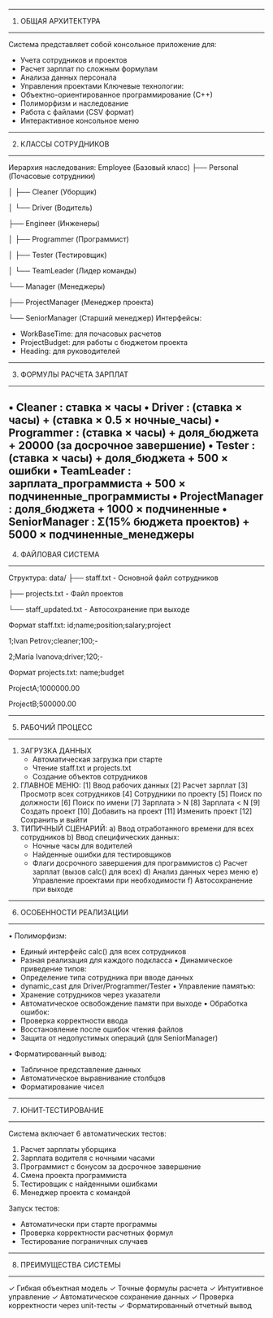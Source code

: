 -----------------
1. ОБЩАЯ АРХИТЕКТУРА
-----------------
Система представляет собой консольное приложение для:
- Учета сотрудников и проектов
- Расчет зарплат по сложным формулам
- Анализа данных персонала
- Управления проектами
Ключевые технологии:
- Объектно-ориентированное программирование (С++)
- Полиморфизм и наследование
- Работа с файлами (CSV формат)
- Интерактивное консольное меню
-----------------
2. КЛАССЫ СОТРУДНИКОВ
-----------------
Иерархия наследования:
Employee (Базовый класс)
├── Personal (Почасовые сотрудники)

│   ├── Cleaner (Уборщик)

│   └── Driver (Водитель)

├── Engineer (Инженеры)

│   ├── Programmer (Программист)

│   ├── Tester (Тестировщик)

│   └── TeamLeader (Лидер команды)

└── Manager (Менеджеры)

├── ProjectManager (Менеджер проекта)
    
└── SeniorManager (Старший менеджер)
Интерфейсы:
- WorkBaseTime: для почасовых расчетов
- ProjectBudget: для работы с бюджетом проекта
- Heading: для руководителей
-----------------
3. ФОРМУЛЫ РАСЧЕТА ЗАРПЛАТ
-----------------
• Cleaner    : ставка × часы
• Driver     : (ставка × часы) + (ставка × 0.5 × ночные_часы)
• Programmer : (ставка × часы) + доля_бюджета + 20000 (за досрочное завершение)
• Tester     : (ставка × часы) + доля_бюджета + 500 × ошибки
• TeamLeader : зарплата_программиста + 500 × подчиненные_программисты
• ProjectManager : доля_бюджета + 1000 × подчиненные
• SeniorManager : Σ(15% бюджета проектов) + 5000 × подчиненные_менеджеры
-----------------
4. ФАЙЛОВАЯ СИСТЕМА
-----------------
Структура:
data/
├── staff.txt          - Основной файл сотрудников

├── projects.txt       - Файл проектов

└── staff_updated.txt  - Автосохранение при выходе

Формат staff.txt:
id;name;position;salary;project

1;Ivan Petrov;cleaner;100;-

2;Maria Ivanova;driver;120;-

Формат projects.txt:
name;budget

ProjectA;1000000.00

ProjectB;500000.00

-----------------
5. РАБОЧИЙ ПРОЦЕСС
-----------------
1. ЗАГРУЗКА ДАННЫХ
   - Автоматическая загрузка при старте
   - Чтение staff.txt и projects.txt
   - Создание объектов сотрудников
2. ГЛАВНОЕ МЕНЮ:
   [1] Ввод рабочих данных
   [2] Расчет зарплат
   [3] Просмотр всех сотрудников
   [4] Сотрудники по проекту
   [5] Поиск по должности
   [6] Поиск по имени
   [7] Зарплата > N
   [8] Зарплата < N
   [9] Создать проект
   [10] Добавить на проект
   [11] Изменить проект
   [12] Сохранить и выйти
3. ТИПИЧНЫЙ СЦЕНАРИЙ:
   a) Ввод отработанного времени для всех сотрудников
   b) Ввод специфических данных:
      - Ночные часы для водителей
      - Найденные ошибки для тестировщиков
      - Флаги досрочного завершения для программистов
   c) Расчет зарплат (вызов calc() для всех)
   d) Анализ данных через меню
   e) Управление проектами при необходимости
   f) Автосохранение при выходе
-----------------
6. ОСОБЕННОСТИ РЕАЛИЗАЦИИ
-----------------
• Полиморфизм:
  - Единый интерфейс calc() для всех сотрудников
  - Разная реализация для каждого подкласса
• Динамическое приведение типов:
  - Определение типа сотрудника при вводе данных
  - dynamic_cast для Driver/Programmer/Tester
• Управление памятью:
  - Хранение сотрудников через указатели
  - Автоматическое освобождение памяти при выходе
• Обработка ошибок:
  - Проверка корректности ввода
  - Восстановление после ошибок чтения файлов
  - Защита от недопустимых операций (для SeniorManager)

• Форматированный вывод:
  - Табличное представление данных
  - Автоматическое выравнивание столбцов
  - Форматирование чисел
-----------------
7. ЮНИТ-ТЕСТИРОВАНИЕ
-----------------
Система включает 6 автоматических тестов:
1. Расчет зарплаты уборщика
2. Зарплата водителя с ночными часами
3. Программист с бонусом за досрочное завершение
4. Смена проекта программиста
5. Тестировщик с найденными ошибками
6. Менеджер проекта с командой

Запуск тестов:
- Автоматически при старте программы
- Проверка корректности расчетных формул
- Тестирование пограничных случаев
-----------------
8. ПРЕИМУЩЕСТВА СИСТЕМЫ
-----------------
✓ Гибкая объектная модель
✓ Точные формулы расчета
✓ Интуитивное управление
✓ Автоматическое сохранение данных
✓ Проверка корректности через unit-тесты
✓ Форматированный отчетный вывод
